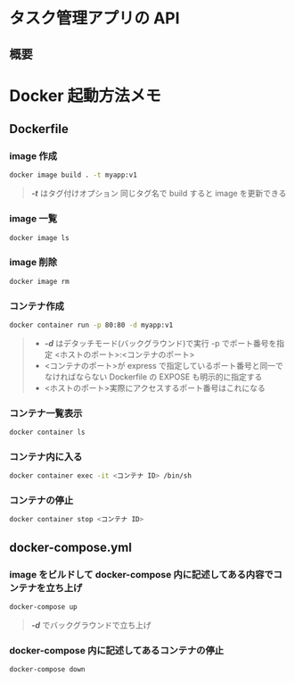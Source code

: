 # タスク管理アプリの API

## 概要

# Docker 起動方法メモ

## Dockerfile

### image 作成

```bash
docker image build . -t myapp:v1
```

> **_-t_** はタグ付けオプション 同じタグ名で build すると image を更新できる

### image 一覧

```bash
docker image ls
```

### image 削除

```bash
docker image rm
```

### コンテナ作成

```bash
docker container run -p 80:80 -d myapp:v1
```

> - **_-d_** はデタッチモード(バックグラウンド)で実行 -p でポート番号を指定 <ホストのポート>:<コンテナのポート>
> - <コンテナのポート>が express で指定しているポート番号と同一でなければならない Dockerfile の EXPOSE も明示的に指定する
> - <ホストのポート>実際にアクセスするポート番号はこれになる

### コンテナ一覧表示

```bash
docker container ls
```

### コンテナ内に入る

```bash
docker container exec -it <コンテナ ID> /bin/sh
```

### コンテナの停止

```bash
docker container stop <コンテナ ID>
```

## docker-compose.yml

### image をビルドして docker-compose 内に記述してある内容でコンテナを立ち上げ

```bash
docker-compose up
```

> **_-d_** でバックグラウンドで立ち上げ

### docker-compose 内に記述してあるコンテナの停止

```bash
docker-compose down
```
